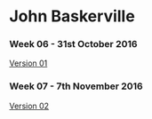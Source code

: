 John Baskerville
==================

### Week 06 - 31st October 2016

[Version 01](https://loisgordon.github.io/john-baskerville/john-baskerville.html) 

### Week 07 - 7th November 2016

[Version 02](https://loisgordon.github.io/john-baskerville/john-baskerville2.html)

